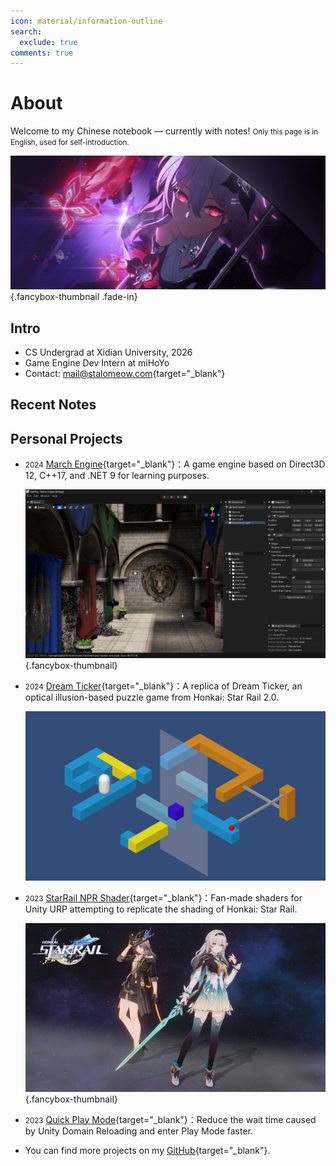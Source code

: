 ```yaml
---
icon: material/information-outline
search:
  exclude: true
comments: true
---
```


# About

Welcome to my Chinese notebook — currently with <!-- NUM NOTES --> notes! <small>Only this page is in English, used for self-introduction.</small>

<style>
@keyframes fadeInOpacity {
  0% {
    opacity: 0;
  }
  100% {
    opacity: 1;
  }
}

.fade-in {
  opacity: 1;
  animation-name: fadeInOpacity;
  animation-iteration-count: 1;
  animation-timing-function: cubic-bezier(0.32, 0, 0.67, 0);
  animation-duration: 0.4s;
}
</style>

![](assets/banner-thumbnail.png){.fancybox-thumbnail .fade-in}

## Intro

- CS Undergrad at Xidian University, 2026
- Game Engine Dev Intern at miHoYo
- Contact: [mail@stalomeow.com](mailto:mail@stalomeow.com){target="_blank"}

## Recent Notes

<!-- RECENT NOTES -->

## Personal Projects

- <small>2024</small> [March Engine](https://github.com/stalomeow/MarchEngine){target="_blank"}：A game engine based on Direct3D 12, C++17, and .NET 9 for learning purposes.

    ![](assets/projects/march-engine-thumbnail.png){.fancybox-thumbnail}

- <small>2024</small> [Dream Ticker](https://github.com/stalomeow/DreamTicker){target="_blank"}：A replica of Dream Ticker, an optical illusion-based puzzle game from Honkai: Star Rail 2.0.

    ![](assets/projects/dream-ticker.png)

- <small>2023</small> [StarRail NPR Shader](https://github.com/stalomeow/StarRailNPRShader){target="_blank"}：Fan-made shaders for Unity URP attempting to replicate the shading of Honkai: Star Rail.

    ![](assets/projects/sr-shader-en-thumbnail.png){.fancybox-thumbnail}

- <small>2023</small> [Quick Play Mode](https://github.com/stalomeow/QuickPlayMode){target="_blank"}：Reduce the wait time caused by Unity Domain Reloading and enter Play Mode faster.

- You can find more projects on my [GitHub](https://github.com/stalomeow){target="_blank"}.
